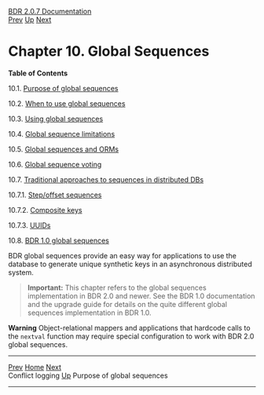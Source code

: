   [BDR 2.0.7 Documentation](README.md)                                                                    
  [Prev](conflicts-logging.md "Conflict logging")   [Up](manual.md)        [Next](global-sequences-purpose.md "Purpose of global sequences")  


# Chapter 10. Global Sequences

**Table of Contents**

10.1. [Purpose of global sequences](global-sequences-purpose.md)

10.2. [When to use global sequences](global-sequences-when.md)

10.3. [Using global sequences](global-sequence-usage.md)

10.4. [Global sequence limitations](global-sequence-limitations.md)

10.5. [Global sequences and ORMs](global-sequences-orms.md)

10.6. [Global sequence voting](global-sequence-voting.md)

10.7. [Traditional approaches to sequences in distributed
DBs](global-sequences-alternatives.md)

10.7.1. [Step/offset
sequences](global-sequences-alternatives.md#GLOBAL-SEQUENCES-ALTERNATIVE-STEPOFFSET)

10.7.2. [Composite
keys](global-sequences-alternatives.md#GLOBAL-SEQUENCES-ALTERNATIVE-COMPOSITE)

10.7.3.
[UUIDs](global-sequences-alternatives.md#GLOBAL-SEQUENCES-ALTERNATIVE-UUID)

10.8. [BDR 1.0 global sequences](global-sequences-bdr10.md)

BDR global sequences provide an easy way for applications to use the
database to generate unique synthetic keys in an asynchronous
distributed system.

> **Important:** This chapter refers to the global sequences
> implementation in BDR 2.0 and newer. See the BDR 1.0 documentation and
> the upgrade guide for details on the quite different global sequences
> implementation in BDR 1.0.

  **Warning**
  Object-relational mappers and applications that hardcode calls to the `nextval` function may require special configuration to work with BDR 2.0 global sequences.



  ----------------------------------------------- ----------------------------------- ------------------------------------------------------
  [Prev](conflicts-logging.md)    [Home](README.md)    [Next](global-sequences-purpose.md)  
  Conflict logging                                 [Up](manual.md)                              Purpose of global sequences
  ----------------------------------------------- ----------------------------------- ------------------------------------------------------
